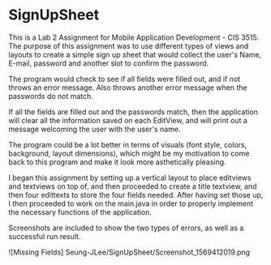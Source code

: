 # SignUpSheet

This is a Lab 2 Assignment for Mobile Application Development - CIS 3515.
The purpose of this assignment was to use different types of views and layouts to create a simple sign up sheet that would
collect the user's Name, E-mail, password and another slot to confirm the password. 

The program would check to see if all fields were filled out, and if not throws an error message.
Also throws another error message when the passwords do not match. 

If all the fields are filled out and the passwords match, then the application will clear all the information saved on 
each EditView, and will print out a message welcoming the user with the user's name.

The program could be a lot better in terms of visuals (font style, colors, background, layout dimensions), which might be
my motivation to come back to this program and make it look more asthetically pleasing. 

I began this assignment by setting up a vertical layout to place editviews and textviews on top of, and then proceeded to 
create a title textview, and then four edittexts to store the four fields needed. After having set those up, I then proceeded
to work on the main.java in order to properly implement the necessary functions of the application.

Screenshots are included to show the two types of errors, as well as a successful run result. 

![Missing Fields] Seung-JLee/SignUpSheet/Screenshot_1569412019.png
